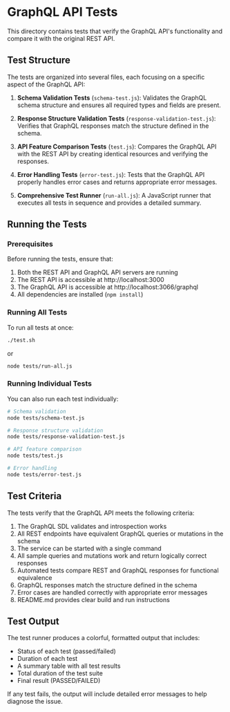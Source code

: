 # GraphQL API Tests

This directory contains tests that verify the GraphQL API's functionality and compare it with the original REST API.

## Test Structure

The tests are organized into several files, each focusing on a specific aspect of the GraphQL API:

1. **Schema Validation Tests** (`schema-test.js`): Validates the GraphQL schema structure and ensures all required types and fields are present.

2. **Response Structure Validation Tests** (`response-validation-test.js`): Verifies that GraphQL responses match the structure defined in the schema.

3. **API Feature Comparison Tests** (`test.js`): Compares the GraphQL API with the REST API by creating identical resources and verifying the responses.

4. **Error Handling Tests** (`error-test.js`): Tests that the GraphQL API properly handles error cases and returns appropriate error messages.

5. **Comprehensive Test Runner** (`run-all.js`): A JavaScript runner that executes all tests in sequence and provides a detailed summary.

## Running the Tests

### Prerequisites

Before running the tests, ensure that:

1. Both the REST API and GraphQL API servers are running
2. The REST API is accessible at http://localhost:3000
3. The GraphQL API is accessible at http://localhost:3066/graphql
4. All dependencies are installed (`npm install`)

### Running All Tests

To run all tests at once:

```bash
./test.sh
```

or

```bash
node tests/run-all.js
```

### Running Individual Tests

You can also run each test individually:

```bash
# Schema validation
node tests/schema-test.js

# Response structure validation
node tests/response-validation-test.js 

# API feature comparison
node tests/test.js

# Error handling
node tests/error-test.js
```

## Test Criteria

The tests verify that the GraphQL API meets the following criteria:

1. The GraphQL SDL validates and introspection works
2. All REST endpoints have equivalent GraphQL queries or mutations in the schema
3. The service can be started with a single command
4. All sample queries and mutations work and return logically correct responses
5. Automated tests compare REST and GraphQL responses for functional equivalence
6. GraphQL responses match the structure defined in the schema
7. Error cases are handled correctly with appropriate error messages
8. README.md provides clear build and run instructions

## Test Output

The test runner produces a colorful, formatted output that includes:

- Status of each test (passed/failed)
- Duration of each test
- A summary table with all test results
- Total duration of the test suite
- Final result (PASSED/FAILED)

If any test fails, the output will include detailed error messages to help diagnose the issue. 